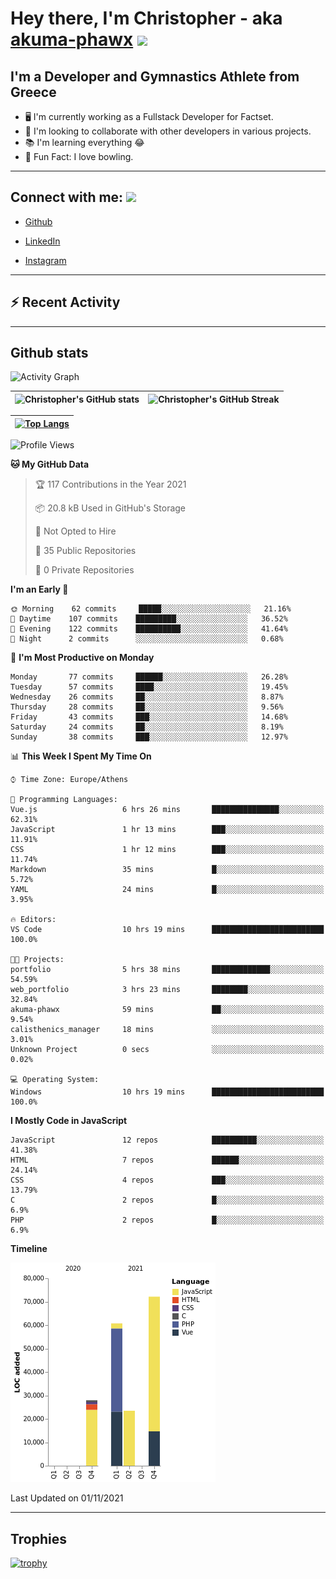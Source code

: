 # Hey there, I'm Christopher - aka [akuma-phawx](https://github.com/akuma-phawx) <img src = "https://raw.githubusercontent.com/MartinHeinz/MartinHeinz/master/wave.gif" width = 50px>

## I'm a Developer and Gymnastics Athlete from Greece

- 🖥️ I'm currently working as a Fullstack Developer for Factset.
- 🤲 I'm looking to collaborate with other developers in various projects.
- 📚 I'm learning everything 😂
- 🎳 Fun Fact: I love bowling.

---

## Connect with me: <img src='https://raw.githubusercontent.com/ShahriarShafin/ShahriarShafin/main/Assets/handshake.gif' width="100px">

- [Github](https://github.com/akuma-phawx)

- [LinkedIn](https://www.linkedin.com/in/christopher-vradis-3b9a68151/)

- [Instagram](https://www.instagram.com/chris.vrd_sw/)

---

## ⚡ Recent Activity

<!--START_SECTION:activity-->
<!--END_SECTION:activity-->

---

## Github stats

![Activity Graph](https://activity-graph.herokuapp.com/graph?username=akuma-phawx&theme=dracula)

| ![Christopher's GitHub stats](https://github-readme-stats.vercel.app/api?username=akuma-phawx&show_icons=true&theme=dracula) | ![Christopher's GitHub Streak](https://github-readme-streak-stats.herokuapp.com/?user=akuma-phawx&theme=dracula) |
| ---------------------------------------------------------------------------------------------------------------------------- | ---------------------------------------------------------------------------------------------------------------- |

| [![Top Langs](https://github-readme-stats.vercel.app/api/top-langs/?username=akuma-phawx&show_icons=true&theme=radical)](https://github.com/akuma-phawx/github-readme-stats) |
| ---------------------------------------------------------------------------------------------------------------------------------------------------------------------------- |

<!--START_SECTION:waka-->
![Profile Views](http://img.shields.io/badge/Profile%20Views-1-blue)

**🐱 My GitHub Data** 

> 🏆 117 Contributions in the Year 2021
 > 
> 📦 20.8 kB Used in GitHub's Storage 
 > 
> 🚫 Not Opted to Hire
 > 
> 📜 35 Public Repositories 
 > 
> 🔑 0 Private Repositories  
 > 
**I'm an Early 🐤** 

```text
🌞 Morning    62 commits     █████░░░░░░░░░░░░░░░░░░░░   21.16% 
🌆 Daytime    107 commits    █████████░░░░░░░░░░░░░░░░   36.52% 
🌃 Evening    122 commits    ██████████░░░░░░░░░░░░░░░   41.64% 
🌙 Night      2 commits      ░░░░░░░░░░░░░░░░░░░░░░░░░   0.68%

```
📅 **I'm Most Productive on Monday** 

```text
Monday       77 commits     ██████░░░░░░░░░░░░░░░░░░░   26.28% 
Tuesday      57 commits     ████░░░░░░░░░░░░░░░░░░░░░   19.45% 
Wednesday    26 commits     ██░░░░░░░░░░░░░░░░░░░░░░░   8.87% 
Thursday     28 commits     ██░░░░░░░░░░░░░░░░░░░░░░░   9.56% 
Friday       43 commits     ███░░░░░░░░░░░░░░░░░░░░░░   14.68% 
Saturday     24 commits     ██░░░░░░░░░░░░░░░░░░░░░░░   8.19% 
Sunday       38 commits     ███░░░░░░░░░░░░░░░░░░░░░░   12.97%

```


📊 **This Week I Spent My Time On** 

```text
⌚︎ Time Zone: Europe/Athens

💬 Programming Languages: 
Vue.js                   6 hrs 26 mins       ███████████████░░░░░░░░░░   62.31% 
JavaScript               1 hr 13 mins        ███░░░░░░░░░░░░░░░░░░░░░░   11.91% 
CSS                      1 hr 12 mins        ███░░░░░░░░░░░░░░░░░░░░░░   11.74% 
Markdown                 35 mins             █░░░░░░░░░░░░░░░░░░░░░░░░   5.72% 
YAML                     24 mins             █░░░░░░░░░░░░░░░░░░░░░░░░   3.95%

🔥 Editors: 
VS Code                  10 hrs 19 mins      █████████████████████████   100.0%

🐱‍💻 Projects: 
portfolio                5 hrs 38 mins       █████████████░░░░░░░░░░░░   54.59% 
web_portfolio            3 hrs 23 mins       ████████░░░░░░░░░░░░░░░░░   32.84% 
akuma-phawx              59 mins             ██░░░░░░░░░░░░░░░░░░░░░░░   9.54% 
calisthenics_manager     18 mins             ░░░░░░░░░░░░░░░░░░░░░░░░░   3.01% 
Unknown Project          0 secs              ░░░░░░░░░░░░░░░░░░░░░░░░░   0.02%

💻 Operating System: 
Windows                  10 hrs 19 mins      █████████████████████████   100.0%

```

**I Mostly Code in JavaScript** 

```text
JavaScript               12 repos            ██████████░░░░░░░░░░░░░░░   41.38% 
HTML                     7 repos             ██████░░░░░░░░░░░░░░░░░░░   24.14% 
CSS                      4 repos             ███░░░░░░░░░░░░░░░░░░░░░░   13.79% 
C                        2 repos             █░░░░░░░░░░░░░░░░░░░░░░░░   6.9% 
PHP                      2 repos             █░░░░░░░░░░░░░░░░░░░░░░░░   6.9%

```


**Timeline**

![Chart not found](https://raw.githubusercontent.com/akuma-phawx/akuma-phawx/main/charts/bar_graph.png) 


 Last Updated on 01/11/2021
<!--END_SECTION:waka-->

---

## Trophies

[![trophy](https://github-profile-trophy.vercel.app/?username=akuma-phawx&theme=onedark)](https://github.com/ryo-ma/github-profile-trophy)
